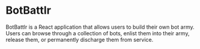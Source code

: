# BotBattlr

BotBattlr is a React application that allows users to build their own bot army. Users can browse through a collection of bots, enlist them into their army, release them, or permanently discharge them from service.